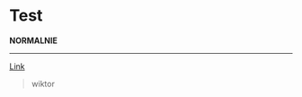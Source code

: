 # Test 
**NORMALNIE**
_ _ _ _ _ _ _ _
[Link](https://github.com/WiktorB2/Test/edit/main/README.md) 
> wiktor 
